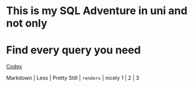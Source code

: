 # This is my SQL Adventure in uni and not only 
# Find every query you need 

[Codex](https://www.google.com)


Markdown | Less | Pretty
Still | `renders` | nicely
1 | 2 | 3
